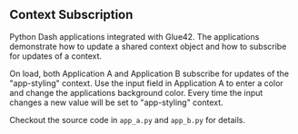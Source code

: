 ## Context Subscription

Python Dash applications integrated with Glue42. The applications demonstrate how to update a shared context object and how to subscribe for updates of a context.

On load, both Application A and Application B subscribe for updates of the "app-styling" context. Use the input field in Application A to enter a color and change the applications background color. Every time the input changes a new value will be set to "app-styling" context.

Checkout the source code in `app_a.py` and `app_b.py` for details.